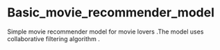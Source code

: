 # Basic_movie_recommender_model
Simple movie recommender model for movie lovers .The model uses collaborative filtering algorithm .
